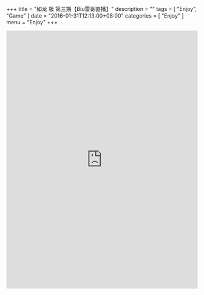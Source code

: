+++
title = "如龙 极 第三期【Biu雷哥直播】"
description = ""
tags = [
    "Enjoy",
    "Game"
]
date = "2016-01-31T12:13:00+08:00"
categories = [
    "Enjoy"
]
menu = "Enjoy"
+++

<iframe height=680px width=100% src="http://player.youku.com/embed/XMTQ1NDgwNDkwOA==" frameborder=0 allowfullscreen></iframe><br>
<!--more-->
